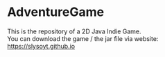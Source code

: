 # AdventureGame

This is the repository of a 2D Java Indie Game. <br>
You can download the game / the jar file via website: https://slysoyt.github.io

